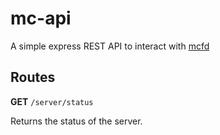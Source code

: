 # mc-api

A simple express REST API to interact with [mcfd](https://github.com/rdelrod/mcfd)


## Routes


**GET** `/server/status`

Returns the status of the server.
